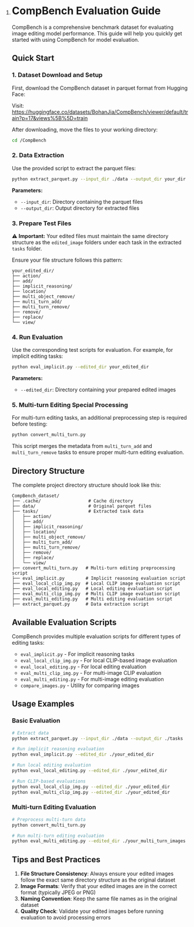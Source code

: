 1. # CompBench Evaluation Guide

   CompBench is a comprehensive benchmark dataset for evaluating image editing model performance. This guide will help you quickly get started with using CompBench for model evaluation.

   ## Quick Start

   ### 1. Dataset Download and Setup

   First, download the CompBench dataset in parquet format from Hugging Face:

   Visit: https://huggingface.co/datasets/BohanJia/CompBench/viewer/default/train?p=17&views%5B%5D=train

   After downloading, move the files to your working directory:

   ```bash
   cd /CompBench
   ```

   ### 2. Data Extraction

   Use the provided script to extract the parquet files:

   ```bash
   python extract_parquet.py --input_dir ./data --output_dir your_dir
   ```

   **Parameters:**

   - `--input_dir`: Directory containing the parquet files
   - `--output_dir`: Output directory for extracted files

   ### 3. Prepare Test Files

   ⚠️ **Important:** Your edited files must maintain the same directory structure as the `edited_image` folders under each task in the extracted `tasks` folder.

   Ensure your file structure follows this pattern:

   ```
   your_edited_dir/
   ├── action/
   ├── add/
   ├── implicit_reasoning/
   ├── location/
   ├── multi_object_remove/
   ├── multi_turn_add/
   ├── multi_turn_remove/
   ├── remove/
   ├── replace/
   └── view/
   ```

   ### 4. Run Evaluation

   Use the corresponding test scripts for evaluation. For example, for implicit editing tasks:

   ```bash
   python eval_implicit.py --edited_dir your_edited_dir
   ```

   **Parameters:**

   - `--edited_dir`: Directory containing your prepared edited images

   ### 5. Multi-turn Editing Special Processing

   For multi-turn editing tasks, an additional preprocessing step is required before testing:

   ```bash
   python convert_multi_turn.py
   ```

   This script merges the metadata from `multi_turn_add` and `multi_turn_remove` tasks to ensure proper multi-turn editing evaluation.

   ## Directory Structure

   The complete project directory structure should look like this:

   ```
   CompBench_dataset/
   ├── .cache/                  # Cache directory
   ├── data/                    # Original parquet files
   ├── tasks/                   # Extracted task data
   │   ├── action/
   │   ├── add/
   │   ├── implicit_reasoning/
   │   ├── location/
   │   ├── multi_object_remove/
   │   ├── multi_turn_add/
   │   ├── multi_turn_remove/
   │   ├── remove/
   │   ├── replace/
   │   └── view/
   ├── convert_multi_turn.py   # Multi-turn editing preprocessing script
   ├── eval_implicit.py        # Implicit reasoning evaluation script
   ├── eval_local_clip_img.py  # Local CLIP image evaluation script
   ├── eval_local_editing.py   # Local editing evaluation script
   ├── eval_multi_clip_img.py  # Multi CLIP image evaluation script
   ├── eval_multi_editing.py   # Multi editing evaluation script
   ├── extract_parquet.py      # Data extraction script
   ```

   ## Available Evaluation Scripts

   CompBench provides multiple evaluation scripts for different types of editing tasks:

   - `eval_implicit.py` - For implicit reasoning tasks
   - `eval_local_clip_img.py` - For local CLIP-based image evaluation
   - `eval_local_editing.py` - For local editing evaluation
   - `eval_multi_clip_img.py` - For multi-image CLIP evaluation
   - `eval_multi_editing.py` - For multi-image editing evaluation
   - `compare_images.py` - Utility for comparing images

   ## Usage Examples

   ### Basic Evaluation

   ```bash
   # Extract data
   python extract_parquet.py --input_dir ./data --output_dir ./tasks
   
   # Run implicit reasoning evaluation
   python eval_implicit.py --edited_dir ./your_edited_dir
   
   # Run local editing evaluation
   python eval_local_editing.py --edited_dir ./your_edited_dir
   
   # Run CLIP-based evaluations
   python eval_local_clip_img.py --edited_dir ./your_edited_dir
   python eval_multi_clip_img.py --edited_dir ./your_edited_dir
   ```

   ### Multi-turn Editing Evaluation

   ```bash
   # Preprocess multi-turn data
   python convert_multi_turn.py
   
   # Run multi-turn editing evaluation
   python eval_multi_editing.py --edited_dir ./your_multi_turn_images
   ```

   ## Tips and Best Practices

   1. **File Structure Consistency**: Always ensure your edited images follow the exact same directory structure as the original dataset
   2. **Image Formats**: Verify that your edited images are in the correct format (typically JPEG or PNG)
   3. **Naming Convention**: Keep the same file names as in the original dataset
   4. **Quality Check**: Validate your edited images before running evaluation to avoid processing errors

   
